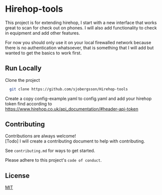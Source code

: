  
# Hirehop-tools 
This project is for extending hirehop, I start with a new interface that works great to scan for check out on phones.
I will also add functionality to check in equipment and add other features.

For now you should only use it on your local firewalled network because there is no authentication whatsoever, that is something that I will add but wanted to get the basics to work first.

## Run Locally  

Clone the project  

~~~bash  
  git clone https://github.com/sjobergsson/Hirehop-tools
~~~

Create a copy config-example.yaml to config.yaml and add your hirehop token find according to https://www.hirehop.co.uk/api_documentation/#header-api-token



## Contributing  

Contributions are always welcome!  
[Todo]
I will create a contributing document to help with contributing.

See `contributing.md` for ways to get started.  

Please adhere to this project's `code of conduct`.  

## License  

[MIT](https://choosealicense.com/licenses/mit/)
